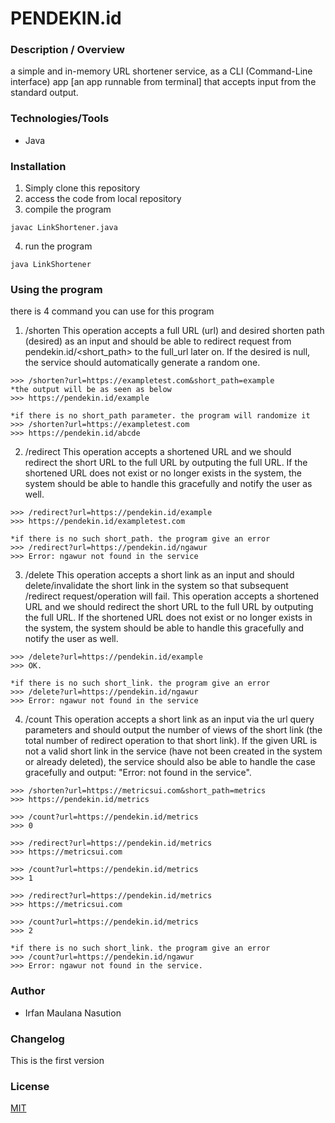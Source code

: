 # PENDEKIN.id

### Description / Overview
a simple and in-memory URL shortener service, as a CLI (Command-Line interface) app [an app runnable from terminal] that accepts input from the standard output.

### Technologies/Tools
- Java

### Installation
1. Simply clone this repository
2. access the code from local repository
3. compile the program
  ```
  javac LinkShortener.java
  ```
4. run the program
  ```
  java LinkShortener
  ```
  
### Using the program
there is 4 command you can use for this program
1. /shorten
This operation accepts a full URL (url) and desired shorten path (desired) as an input and
should be able to redirect request from pendekin.id/<short_path> to the full_url later
on.
If the desired is null, the service should automatically generate a random one.
  ```
  >>> /shorten?url=https://exampletest.com&short_path=example
  *the output will be as seen as below
  >>> https://pendekin.id/example
  
  *if there is no short_path parameter. the program will randomize it
  >>> /shorten?url=https://exampletest.com
  >>> https://pendekin.id/abcde
  ```
2. /redirect
This operation accepts a shortened URL and we should redirect the short URL to the full
URL by outputing the full URL. If the shortened URL does not exist or no longer exists in the
system, the system should be able to handle this gracefully and notify the user as well.

  ```
  >>> /redirect?url=https://pendekin.id/example
  >>> https://pendekin.id/exampletest.com
  
  *if there is no such short_path. the program give an error
  >>> /redirect?url=https://pendekin.id/ngawur
  >>> Error: ngawur not found in the service
  ```
  
3. /delete
This operation accepts a short link as an input and should delete/invalidate the short link in
the system so that subsequent /redirect request/operation will fail.
This operation accepts a shortened URL and we should redirect the short URL to the full
URL by outputing the full URL. If the shortened URL does not exist or no longer exists in the
system, the system should be able to handle this gracefully and notify the user as well.

  ```
  >>> /delete?url=https://pendekin.id/example
  >>> OK.
  
  *if there is no such short_link. the program give an error
  >>> /delete?url=https://pendekin.id/ngawur
  >>> Error: ngawur not found in the service
  ```
  
4. /count
This operation accepts a short link as an input via the url query parameters and should
output the number of views of the short link (the total number of redirect operation to that
short link).
If the given URL is not a valid short link in the service (have not been created in the system
or already deleted), the service should also be able to handle the case gracefully and
output:
"Error: <url> not found in the service".

  ```
  >>> /shorten?url=https://metricsui.com&short_path=metrics
  >>> https://pendekin.id/metrics
  
  >>> /count?url=https://pendekin.id/metrics
  >>> 0
  
  >>> /redirect?url=https://pendekin.id/metrics
  >>> https://metricsui.com
  
  >>> /count?url=https://pendekin.id/metrics
  >>> 1
  
  >>> /redirect?url=https://pendekin.id/metrics
  >>> https://metricsui.com
  
  >>> /count?url=https://pendekin.id/metrics
  >>> 2
  
  *if there is no such short_link. the program give an error
  >>> /count?url=https://pendekin.id/ngawur
  >>> Error: ngawur not found in the service.
  ```
 
### Author
- Irfan Maulana Nasution

### Changelog
This is the first version

### License
[MIT](./LICENSE.txt)